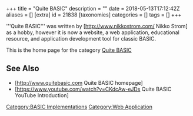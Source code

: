 +++
title = "Quite BASIC"
description = ""
date = 2018-05-13T17:12:42Z
aliases = []
[extra]
id = 21838
[taxonomies]
categories = []
tags = []
+++


'''Quite BASIC''' was written by [http://www.nikkostrom.com/ Nikko Strom] as a hobby, however it is now a website, a web application, educational resource, and application development tool for classic BASIC.

This is the home page for the category [Quite BASIC](https://rosettacode.org/wiki/Quite_BASIC)

## See Also
* [http://www.quitebasic.com Quite BASIC homepage]
* [https://www.youtube.com/watch?v=CKdcAw-eJDs Quite BASIC YouTube Introduction]

[Category:BASIC Implementations](https://rosettacode.org/wiki/Category:BASIC_Implementations)
[Category:Web Application](https://rosettacode.org/wiki/Category:Web_Application)
